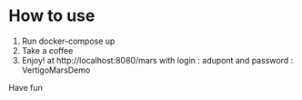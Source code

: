 # How to use
1. Run docker-compose up
2. Take a coffee
3. Enjoy! at http://localhost:8080/mars with login : adupont and password : VertigoMarsDemo

Have fun
